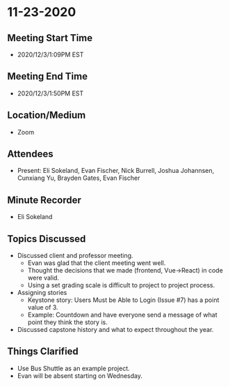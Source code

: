 # 11-23-2020
## Meeting Start Time
- 2020/12/3/1:09PM EST

## Meeting End Time
- 2020/12/3/1:50PM EST

## Location/Medium
- Zoom

## Attendees
- Present: Eli Sokeland, Evan Fischer, Nick Burrell, Joshua Johannsen, Cunxiang Yu, Brayden Gates, Evan Fischer

## Minute Recorder
- Eli Sokeland

## Topics Discussed
- Discussed client and professor meeting.
  - Evan was glad that the client meeting went well.
  - Thought the decisions that we made (frontend, Vue->React) in code were valid.
  - Using a set grading scale is difficult to project to project process.
- Assigning stories
  - Keystone story: Users Must be Able to Login (Issue #7) has a point value of 3.
  - Example: Countdown and have everyone send a message of what point they think the story is.
- Discussed capstone history and what to expect throughout the year.


## Things Clarified
- Use Bus Shuttle as an example project.
- Evan will be absent starting on Wednesday.
